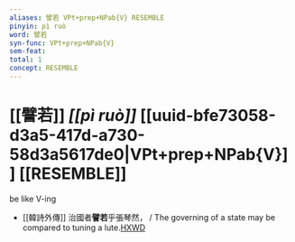 ```yaml
---
aliases: 譬若 VPt+prep+NPab{V} RESEMBLE
pinyin: pì ruò
word: 譬若
syn-func: VPt+prep+NPab{V}
sem-feat: 
total: 1
concept: RESEMBLE 
---
```

# [[譬若]] *[[pì ruò]]*  [[uuid-bfe73058-d3a5-417d-a730-58d3a5617de0|VPt+prep+NPab{V}]] [[RESEMBLE]]
be like V-ing
 - [[韓詩外傳]] 治國者**譬若**乎張琴然，
                     / The governing of a state may be compared to tuning a lute.[HXWD](https://hxwd.org/textview.html?location=KR1c0066_tls_001-23a.9)